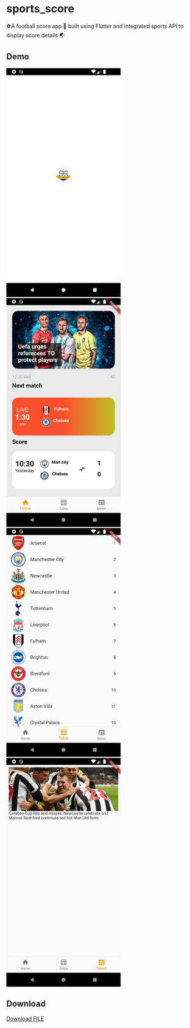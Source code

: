 # sports_score

⚽A football score  app 📱 built using Flutter and integrated sports API to display score details 🌏

## Demo
<img src="demo/Screenshot_1673490657 - Copy.png" width="300px" height="auto">
<img src="demo/Screenshot_1673490661 - Copy.png" width="300px" height="auto">
<img src="demo/Screenshot_1673490799 - Copy.png" width="300px" height="auto">
<img src="demo/Screenshot_1673490757 - Copy.png" width="300px" height="auto">

## Download
<a id="raw-url" href="https://github.com/MirshadRahmanK/Sports_X/raw/main/demo/app-release.apk">Download FILE</a>

